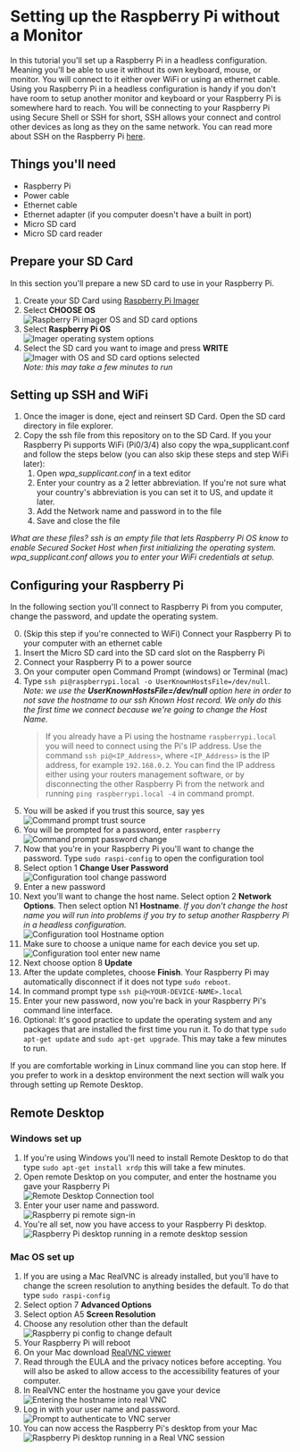 # Setting up the Raspberry Pi without a Monitor

In this tutorial you'll set up a Raspberry Pi in a headless configuration. Meaning you'll be able to use it without its own keyboard, mouse, or monitor. You will connect to it either over WiFi or using an ethernet cable. Using you Raspberry Pi in a headless configuration is handy if you don't have room to setup another monitor and keyboard or your Raspberry Pi is somewhere hard to reach. You will be connecting to your Raspberry Pi using Secure Shell or SSH for short, SSH allows your connect and control other devices as long as they on the same network. You can read more about SSH on the Raspberry Pi [here](https://www.raspberrypi.org/documentation/remote-access/ssh/).

## Things you'll need

- Raspberry Pi
- Power cable
- Ethernet cable
- Ethernet adapter (if you computer doesn't have a built in port)
- Micro SD card
- Micro SD card reader

## Prepare your SD Card

In this section you'll prepare a new SD card to use in your Raspberry Pi.

1. Create your SD Card using [Raspberry Pi Imager](https://www.raspberrypi.org/blog/raspberry-pi-imager-imaging-utility/)
1. Select **CHOOSE OS**  
![Raspberry Pi imager OS and SD card options](images/raspberry-pi-imager.PNG)
1. Select **Raspberry Pi OS**  
![Imager operating system options](images/select-os.PNG)
1. Select the SD card you want to image and press 
**WRITE**
![Imager with OS and SD card options selected](images/write.PNG)  
*Note: this may take a few minutes to run*

## Setting up SSH and WiFi

1. Once the imager is done, eject and reinsert SD Card. Open the SD card directory in file explorer.
1. Copy the ssh file from this repository on to the SD Card. If you your Raspberry Pi supports WiFi (Pi0/3/4) also copy the wpa_supplicant.conf and follow the steps below (you can also skip these steps and step WiFi later):
    1. Open *wpa_supplicant.conf* in a text editor
    1. Enter your country as a 2 letter abbreviation. If you're not sure what your country's abbreviation is you can set it to US, and update it later.
    1. Add the Network name and password in to the file
    1. Save and close the file

*What are these files? ssh is an empty file that lets Raspberry Pi OS know to enable Secured Socket Host when first initializing the operating system. wpa_supplicant.conf allows you to enter your WiFi credentials at setup.*

## Configuring your Raspberry Pi

In the following section you'll connect to Raspberry Pi from you computer, change the password, and update the operating system.

0. (Skip this step if you're connected to WiFi) Connect your Raspberry Pi to your computer with an ethernet cable
1. Insert the Micro SD card into the SD card slot on the Raspberry Pi
1. Connect your Raspberry Pi to a power source
1. On your computer open Command Prompt (windows) or Terminal (mac)
1. Type `ssh pi@raspberrypi.local -o UserKnownHostsFile=/dev/null`. *Note: we use the **UserKnownHostsFile=/dev/null** option here in order to not save the hostname to our ssh Known Host record. We only do this the first time we connect because we're going to change the Host Name.*
    > If you already have a Pi using the hostname `raspberrypi.local` you will need to connect using the Pi's IP address. Use the command `ssh pi@<IP_Address>`, where `<IP_Address>` is the IP address, for example `192.168.0.2`. You can find the IP address either using your routers management software, or by disconnecting the other Raspberry Pi from the network and running `ping raspberrypi.local -4` in command prompt. 
1. You will be asked if you trust this source, say yes  
![Command prompt trust source](images/ssh-wifi.png)  
1. You will be prompted for a password, enter `raspberry`  
![Command prompt password change](images/ssh-wifi-logged-in.png)  
1. Now that you're in your Raspberry Pi you'll want to change the password. Type `sudo raspi-config` to open the configuration tool  
1. Select option 1 **Change User Password**  
![Configuration tool change password](images/raspi-config.png)  
1. Enter a new password  
1. Next you'll want to change the host name. Select option 2 **Network Options**. Then select option N1 **Hostname**. *If you don't change the host name you will run into problems if you try to setup another Raspberry Pi in a headless configuration.*  
![Configuration tool Hostname option](images/raspi-config-network.png)  
1. Make sure to choose a unique name for each device you set up.  
![Configuration tool enter new name](images/raspi-config-network-hostname.png)  
1. Next choose option 8 **Update**  
1. After the update completes, choose **Finish**. Your Raspberry Pi may automatically disconnect if it does not type `sudo reboot`.  
1. In command prompt type `ssh pi@<YOUR-DEVICE-NAME>.local`  
1. Enter your new password, now you're back in your Raspberry Pi's command line interface.  
1. Optional: It's good practice to update the operating system and any packages that are installed the first time you run it. To do that type `sudo apt-get update` and `sudo apt-get upgrade`. This may take a few minutes to run.  

If you are comfortable working in Linux command line you can stop here. If you prefer to work in a desktop environment the next section will walk you through setting up Remote Desktop.

## Remote Desktop

### Windows set up

1. If you're using Windows you'll need to install Remote Desktop to do that type `sudo apt-get install xrdp` this will take a few minutes.  
1. Open remote Desktop on you computer, and enter the hostname you gave your Raspberry Pi  
![Remote Desktop Connection tool](images/remote.png)  
1. Enter your user name and password.  
![Raspberry pi remote sign-in](images/remote-desktop.png)  
1. You're all set, now you have access to your Raspberry Pi desktop.  
![Raspberry Pi desktop running in a remote desktop session](images/pi-desktop.png)  

### Mac OS set up

1. If you are using a Mac RealVNC is already installed, but you'll have to change the screen resolution to anything besides the default. To do that type `sudo raspi-config`
1. Select option 7 **Advanced Options**
1. Select option A5 **Screen Resolution**
1. Choose any resolution other than the default
![Raspberry pi config to change default](images/resolution.png)
1. Your Raspberry Pi will reboot
1. On your Mac download [RealVNC viewer](https://www.realvnc.com/en/connect/download/viewer/macos/)
1. Read through the EULA and the privacy notices before accepting. You will also be asked to allow access to the accessibility features of your computer.  
1. In RealVNC enter the hostname you gave your device  
![Entering the hostname into real VNC](images/vnc-hostname.png)  
1. Log in with your user name and password.  
![Prompt to authenticate to VNC server](images/vnc-log-in.png)  
1. You can now access the Raspberry Pi's desktop from your Mac  
![Raspberry Pi desktop running in a Real VNC session](images/mac-desktop.png)
